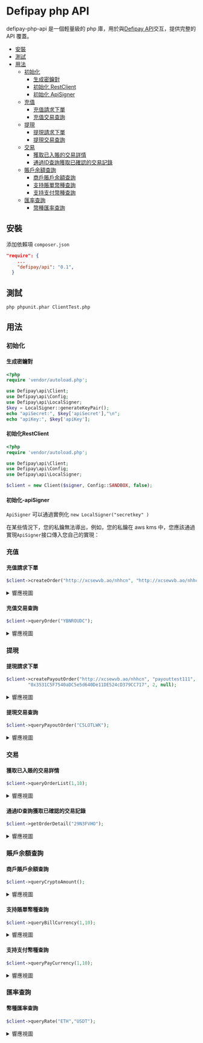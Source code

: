 # Defipay php API

defipay-php-api 是一個輕量級的 php 庫，用於與[Defipay API](http://doc.defipay.biz/)交互，提供完整的 API 覆蓋。


* [安裝](#安裝)
* [測試](#測試)
* [用法](#用法)
    * [初始化](#初始化)
        * [生成密鑰對](#生成密鑰對)
        * [初始化 RestClient](#初始化RestClient)
        * [初始化 ApiSigner](#初始化-apisigner)
    * [充值](#充值)
        * [充值請求下單](#充值請求下單)
        * [充值交易查詢](#充值交易查詢)
    * [提現](#提現)
        * [提現請求下單](#提現請求下單)
        * [提現交易查詢](#提現交易查詢)
    * [交易](#交易)
        * [獲取已入賬的交易詳情](#獲取已入賬的交易詳情)
        * [通過ID查詢獲取已確認的交易記錄](#通過ID查詢獲取已確認的交易記錄)
    * [賬戶余額查詢](#賬戶余額查詢)
        * [商戶賬戶余額查詢](#商戶賬戶余額查詢)
        * [支持賬單幣種查詢](#支持賬單幣種查詢)
        * [支持支付幣種查詢](#支持支付幣種查詢)
    * [匯率查詢](#匯率查詢)
        * [幣種匯率查詢](#幣種匯率查詢)

## 安裝

添加依賴項 `composer.json`

``` json
"require": {
    ...
    "defipay/api": "0.1",
  }
```

## 測試

```
php phpunit.phar ClientTest.php
```

## 用法

### 初始化

#### 生成密鑰對
```php
<?php
require 'vendor/autoload.php';

use Defipay\api\Client;
use Defipay\api\Config;
use Defipay\api\LocalSigner;
$key = LocalSigner::generateKeyPair();
echo "apiSecret:", $key['apiSecret'],"\n";
echo "apiKey:", $key['apiKey'];
```

#### 初始化RestClient

```php
<?php
require 'vendor/autoload.php';

use Defipay\api\Client;
use Defipay\api\Config;
use Defipay\api\LocalSigner;

$client = new Client($signer, Config::SANDBOX, false);
```

#### 初始化-apiSigner


`ApiSigner` 可以通過實例化 `new LocalSigner("secretkey" )`

在某些情況下，您的私鑰無法導出，例如，您的私鑰在 aws kms 中，您應該通過實現`ApiSigner`接口傳入您自己的實現：

### 充值

#### 充值請求下單
```php
$client->createOrder("http://xcsewvb.ao/nhhcn", "http://xcsewvb.ao/nhhcn", "test1234124", "1000","USDT", "2");
```
<details>
<summary>響應視圖</summary>


```php
{"code":200,"msg":"OK","data":{"cashierUrl":"http:\/\/www.defipay.biz\/customer\/#\/order\/1SQKTD17","tokenInfo":[],"memberTransNo":"test122234124","currency":"USDT","currencyLogoUrl":"https:\/\/defipay-test.oss-cn-hangzhou.aliyuncs.com\/defipay_v_1.0\/1b88c0c2dba04080bd3165843de3ffae.png","amount":"1000","transNo":"1SQKTD17"},"success":true}
```
</details>

#### 充值交易查詢
```php
$client->queryOrder("YBNROUDC");
```
<details>
<summary>響應視圖</summary>


```php
{"code":200,"msg":"OK","data":{"id":null,"transNo":"YBNROUDC","memberTransNo":"test1234124","memberSeq":"80000029","amount":"1000","currency":"USDT","toAddress":"","shortName":"","billAmount":"","state":"300","createTime":"1651905450","settleTime":"0"},"success":true}
```
</details>


### 提現
#### 提現請求下單
```php
$client->createPayoutOrder("http://xcsewvb.ao/nhhcn", "payouttest111", "1000", "USDT",
        "0x3531C5F7540aDC5e5d640De11DE524cD379CC717", 2, null);
```
<details>
<summary>響應視圖</summary>

```php
{"code":200,"msg":"OK","data":{"transNo":"C5LOTLWK","memberTransNo":"payouttest111","currency":"USDT","amount":"1000","tokenId":2,"tokenAmount":"0.374510748524758788"},"success":true}
```
</details>

#### 提現交易查詢
```php
$client->queryPayoutOrder("C5LOTLWK");
```
<details>
<summary>響應視圖</summary>


```php
{"code":200,"msg":"OK","data":{"id":null,"transNo":"C5LOTLWK","memberTransNo":"payouttest111","memberSeq":"80000029","amount":"1000","currency":"USDT","toAddress":"0x3531C5F7540aDC5e5d640De11DE524cD379CC717","shortName":"ETH","billAmount":"0.374510748524758788","state":"300","createTime":"1651906147","settleTime":"0"},"success":true}
```
</details>

### 交易

#### 獲取已入賬的交易詳情
```php
$client->queryOrderList(1,10);
```
<details>
<summary>響應視圖</summary>


```php
{"code":200,"msg":"OK","data":[{"id":4546,"transNo":"C5LOTLWK","memberTransNo":"payouttest111","memberSeq":"80000029","amount":"1000","currency":"USDT","toAddress":"0x3531C5F7540aDC5e5d640De11DE524cD379CC717","shortName":"ETH","billAmount":"0.374510748524758788","state":"300","createTime":"1651906147","settleTime":"0"},{"id":3170,"transNo":"1SQKTD17","memberTransNo":"test122234124","memberSeq":"80000029","amount":"1000","currency":"USDT","toAddress":"","shortName":"","billAmount":"","state":"300","createTime":"1651905865","settleTime":"0"}],"success":true}
```
</details>

#### 通過ID查詢獲取已確認的交易記錄
```php
$client->getOrderDetail("29N3FVHO");
```
<details>
<summary>響應視圖</summary>


```php
{"code":200,"msg":"OK","data":{"id":2873,"transNo":"29N3FVHO","memberTransNo":"202205050000000001","memberSeq":"80000020","amount":"0.1","currency":"ETH","toAddress":"0x8034761a6b9b2aa11f5b5fc9c5539a8061e0d759","shortName":"ETH","billAmount":"0.1","state":"200","createTime":"1651750925","settleTime":"1651754339"},"success":true}
```
</details>

### 賬戶余額查詢
#### 商戶賬戶余額查詢
```php
$client->queryCryptoAmount();
```
<details>
<summary>響應視圖</summary>


```php
{"code":200,"msg":"OK","data":[{"totalAmount":0,"frozenAmount":0,"availableAmount":0,"tokenId":2,"shortName":"ETH","name":"Ether","displayName":"ETH","logoUrl":"https:\/\/defipay-test.oss-cn-hangzhou.aliyuncs.com\/defipay_v_1.0\/ba40da70bed74489a7ed6adaed495763.png"},{"totalAmount":0,"frozenAmount":0,"availableAmount":0,"tokenId":3,"shortName":"USDT","name":"Tether","displayName":"USDT-ERC20","logoUrl":"https:\/\/defipay-test.oss-cn-hangzhou.aliyuncs.com\/defipay_v_1.0\/1b88c0c2dba04080bd3165843de3ffae.png"}],"success":true}
```
</details>

#### 支持賬單幣種查詢
```php
$client->queryBillCurrency(1,10);
```
<details>
<summary>響應視圖</summary>


```php
{"code":200,"msg":"OK","data":[{"assertId":"AED","typeIsCrypto":0},{"assertId":"AUD","typeIsCrypto":0},{"assertId":"BRC","typeIsCrypto":0},{"assertId":"BYN","typeIsCrypto":0},{"assertId":"CAD","typeIsCrypto":0},{"assertId":"CHF","typeIsCrypto":0},{"assertId":"CLP","typeIsCrypto":0},{"assertId":"CNY","typeIsCrypto":0},{"assertId":"DEM","typeIsCrypto":0},{"assertId":"DKK","typeIsCrypto":0}],"success":true}
```
</details>

#### 支持支付幣種查詢
```php
$client->queryPayCurrency(1,10);
```
<details>
<summary>響應視圖</summary>


```php
{"code":200,"msg":"OK","data":[{"id":1,"name":"BTC","displayName":"BTC","shortName":"BTC","logoUrl":"https:\/\/defipay-test.oss-cn-hangzhou.aliyuncs.com\/defipay_v_1.0\/8f6e5e2382f94028b87307ad5c73c52e.png","chainAssertId":null,"chainAssertDecimal":"6"},{"id":2,"name":"Ether","displayName":"ETH","shortName":"ETH","logoUrl":"https:\/\/defipay-test.oss-cn-hangzhou.aliyuncs.com\/defipay_v_1.0\/ba40da70bed74489a7ed6adaed495763.png","chainAssertId":null,"chainAssertDecimal":"18"},{"id":3,"name":"Tether","displayName":"USDT-ERC20","shortName":"USDT","logoUrl":"https:\/\/defipay-test.oss-cn-hangzhou.aliyuncs.com\/defipay_v_1.0\/1b88c0c2dba04080bd3165843de3ffae.png","chainAssertId":"0xdac17f958d2ee523a2206206994597c13d831ec7","chainAssertDecimal":"6"},{"id":4,"name":"Binance Coin","displayName":"BNB","shortName":"BNB","logoUrl":"https:\/\/defipay-test.oss-cn-hangzhou.aliyuncs.com\/defipay_v_1.0\/6300d391da1642c58c6673f32235db89.png","chainAssertId":null,"chainAssertDecimal":"18"},{"id":5,"name":"USDC","displayName":"USDC-ERC20","shortName":"USDC","logoUrl":"https:\/\/defipay-test.oss-cn-hangzhou.aliyuncs.com\/defipay_v_1.0\/b5afa9c1d46842cea775d3e63c9287b7.png","chainAssertId":"0xa0b86991c6218b36c1d19d4a2e9eb0ce3606eb48","chainAssertDecimal":"6"},{"id":6,"name":"Ripple","displayName":"XRP-BEP20","shortName":"XRP","logoUrl":"https:\/\/defipay-test.oss-cn-hangzhou.aliyuncs.com\/defipay_v_1.0\/7df1c4bc20054894b52b4aa6a7ae1e81.png","chainAssertId":"0x1d2f0da169ceb9fc7b3144628db156f3f6c60dbe","chainAssertDecimal":"18"},{"id":7,"name":"Cardano","displayName":"ADA-BEP20","shortName":"ADA","logoUrl":"https:\/\/defipay-test.oss-cn-hangzhou.aliyuncs.com\/defipay_v_1.0\/35d6f3167e9c4a9dae0ef34c50a1deb0.png","chainAssertId":"0x3ee2200efb3400fabb9aacf31297cbdd1d435d47","chainAssertDecimal":"18"},{"id":8,"name":"Solana","displayName":"SOL","shortName":"SOL","logoUrl":"https:\/\/defipay-test.oss-cn-hangzhou.aliyuncs.com\/defipay_v_1.0\/068abeb1076c40189d64c69cf70ed6e6.png","chainAssertId":null,"chainAssertDecimal":"18"},{"id":9,"name":"Luna Coin","displayName":"LUNA","shortName":"LUNA","logoUrl":"https:\/\/defipay-test.oss-cn-hangzhou.aliyuncs.com\/defipay_v_1.0\/a8a96dd9240c425291bb87178aae935c.png","chainAssertId":null,"chainAssertDecimal":"18"},{"id":10,"name":"AVAX","displayName":"AVAX-C","shortName":"AVAX","logoUrl":"https:\/\/defipay-test.oss-cn-hangzhou.aliyuncs.com\/defipay_v_1.0\/62f25f5cf608415587a7cda95d9238c0.png","chainAssertId":null,"chainAssertDecimal":"18"}],"success":true}
```
</details>


### 匯率查詢
#### 幣種匯率查詢
```php
$client->queryRate("ETH","USDT");
```
<details>
<summary>響應視圖</summary>


```php
{"code":200,"msg":"OK","data":{"rate":"2669.8356867640886695401071913","rateTime":1651896014},"success":true}
```
</details>


